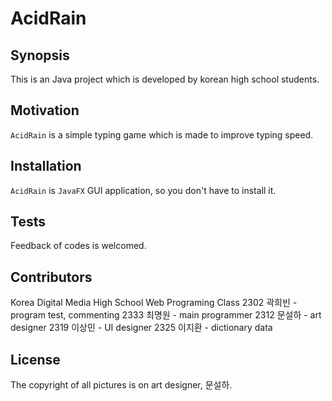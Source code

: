 # AcidRain

## Synopsis

This is an Java project which is developed by korean high school students.

## Motivation

`AcidRain` is a simple typing game which is made to improve typing speed.

## Installation

`AcidRain` is `JavaFX` GUI application, so you don't have to install it.

## Tests

Feedback of codes is welcomed.

## Contributors

Korea Digital Media High School
Web Programing Class
2302 곽희빈 - program test, commenting
2333 최명원 - main programmer
2312 문설하 - art designer
2319 이상민 - UI designer
2325 이지환 - dictionary data

## License

The copyright of all pictures is on art designer, 문설하.